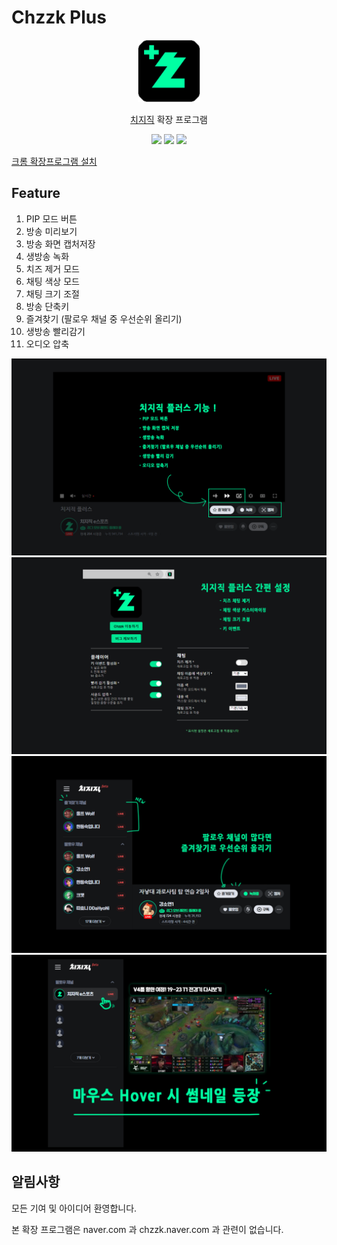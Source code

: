 # Chzzk Plus

<p align="center">
    <img src="./public/icon128.png" width=100/>
</p> 
<p align="center">
    <a href="https://chzzk.naver.com/">치지직</a> 확장 프로그램 
</p>
<p align="center">
    <img src="https://img.shields.io/github/package-json/v/kyechan99/chzzk-plus?style=for-the-badge"/>
    <img src="https://img.shields.io/github/license/kyechan99/chzzk-plus?style=for-the-badge"/>
    <a href="https://chromewebstore.google.com/detail/chzzk-plus/miampiopgfpnimmggagljgbpmjmjdjia">
 	    <img src="https://img.shields.io/badge/DOWNLOAD-ME-%2320c997?style=for-the-badge"/>
    </a>
</p>

[크롬 확장프로그램 설치](https://chromewebstore.google.com/detail/chzzk-plus/miampiopgfpnimmggagljgbpmjmjdjia)

## Feature

1.  PIP 모드 버튼
2.  방송 미리보기
3.  방송 화면 캡처저장
4.  생방송 녹화
5.  치즈 제거 모드
6.  채팅 색상 모드
7.  채팅 크기 조절
8.  방송 단축키
9.  즐겨찾기 (팔로우 채널 중 우선순위 올리기)
10. 생방송 빨리감기
11. 오디오 압축

![0](/README/0.png)
![1](/README/1.png)
![2](/README/2.png)
![3](/README/3.png)

## 알림사항

모든 기여 및 아이디어 환영합니다.

본 확장 프로그램은 naver.com 과 chzzk.naver.com 과 관련이 없습니다.
